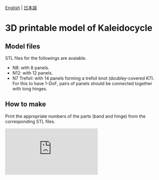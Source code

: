 [English](README.md) | [日本語](README.ja.md) 

# 3D printable model of Kaleidocycle

## Model files

STL files for the followings are avaiable.

- N8: with 8 panels. 
- N12: with 12 panels.
- N7 Trefoil: with 14 panels forming a trefoil knot (doubley-covered K7). 
For this to have 1-DoF, pairs of panels should be connected together with long hinges. 

## How to make

Print the appropriate numbers of the parts (band and hinge) from the corresponding STL files.


![3d-K8](https://github.com/shizuo-kaji/Kaleidocycle/blob/master/3d_model/Kaleidocycle_N8_all.stl?raw=true)
